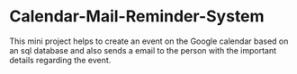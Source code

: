 # Calendar-Mail-Reminder-System
This mini project helps to create an event on the Google calendar based on an sql database and also sends a email to the person with the important details regarding the event.  
